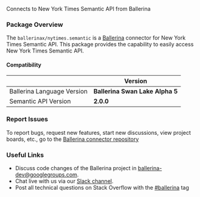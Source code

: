 Connects to New York Times Semantic API from Ballerina

### Package Overview
The `ballerinax/nytimes.semantic` is a [Ballerina](https://ballerina.io/) connector for New York Times Semantic API.
This package provides the capability to easily access New York Times Semantic API.

#### Compatibility
|                               | Version                         |
|-------------------------------|---------------------------------|
| Ballerina Language Version    | **Ballerina Swan Lake Alpha 5** | 
| Semantic API Version          | **2.0.0**                       |

### Report Issues
To report bugs, request new features, start new discussions, view project boards, etc., go to the [Ballerina connector repository](https://github.com/ballerina-platform/ballerinax-openapi-connectors)

### Useful Links
- Discuss code changes of the Ballerina project in [ballerina-dev@googlegroups.com](mailto:ballerina-dev@googlegroups.com).
- Chat live with us via our [Slack channel](https://ballerina.io/community/slack/).
- Post all technical questions on Stack Overflow with the [#ballerina](https://stackoverflow.com/questions/tagged/ballerina) tag
